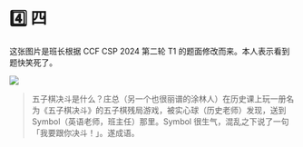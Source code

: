# 4️⃣ 四

这张图片是班长根据 CCF CSP 2024 第二轮 T1 的题面修改而来。本人表示看到题快笑死了。

![](../dataset/banzhang/Screenshot_20241027_211245.png)

> 五子棋决斗是什么？庄总（另一个也很丽谱的涂林人）在历史课上玩一册名为《五子棋决斗》的五子棋残局游戏，被实心球（历史老师）发现，送到 Symbol（英语老师，班主任）那里。Symbol 很生气，混乱之下说了一句「我要跟你决斗！」。遂成语。
